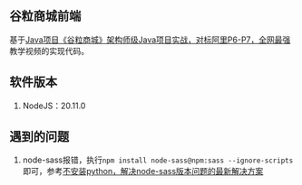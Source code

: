 ## 谷粒商城前端

基于[Java项目《谷粒商城》架构师级Java项目实战，对标阿里P6-P7，全网最强](https://www.bilibili.com/video/BV1np4y1C7Yf)教学视频的实现代码。

## 软件版本

1. NodeJS：20.11.0

## 遇到的问题

1. node-sass报错，执行`npm install node-sass@npm:sass --ignore-scripts`即可，参考[不安装python，解决node-sass版本问题的最新解决方案](https://gitee.com/renrenio/renren-fast-vue/issues/I900BR)
